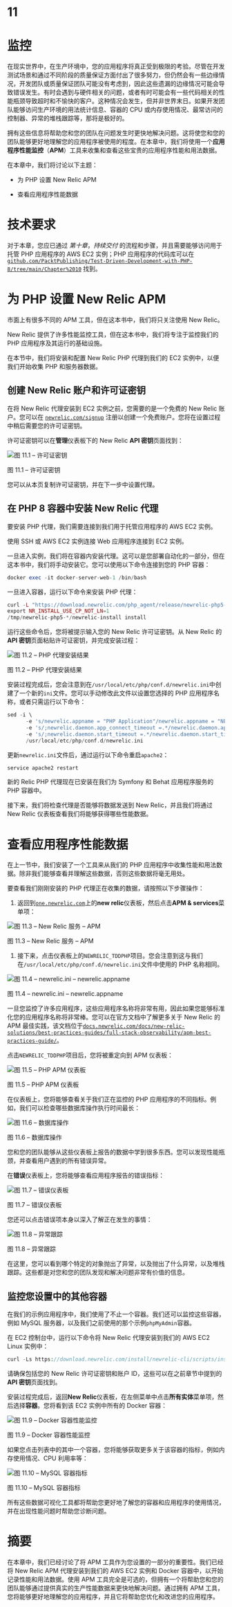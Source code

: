 # 11

# 监控

在现实世界中，在生产环境中，您的应用程序将真正受到极限的考验。尽管在开发测试场景和通过不同阶段的质量保证方面付出了很多努力，但仍然会有一些边缘情况，开发团队或质量保证团队可能没有考虑到，因此这些遗漏的边缘情况可能会导致错误发生。有时会遇到与硬件相关的问题，或者有时可能会有一些代码相关的性能瓶颈导致超时和不愉快的客户。这种情况会发生，但并非世界末日。如果开发团队能够访问生产环境的用法统计信息、容器的 CPU 或内存使用情况、最常访问的控制器、异常的堆栈跟踪等，那将是极好的。

拥有这些信息将帮助您和您的团队在问题发生时更快地解决问题。这将使您和您的团队能够更好地理解您的应用程序被使用的程度。在本章中，我们将使用一个**应用程序性能监控**（**APM**）工具来收集和查看这些宝贵的应用程序性能和用法数据。

在本章中，我们将讨论以下主题：

+   为 PHP 设置 New Relic APM

+   查看应用程序性能数据

# 技术要求

对于本章，您应已通过 *第十章*，*持续交付* 的流程和步骤，并且需要能够访问用于托管 PHP 应用程序的 AWS EC2 实例；PHP 应用程序的代码库可以在 [`github.com/PacktPublishing/Test-Driven-Development-with-PHP-8/tree/main/Chapter%2010`](https://github.com/PacktPublishing/Test-Driven-Development-with-PHP-8/tree/main/Chapter%2010) 找到。

# 为 PHP 设置 New Relic APM

市面上有很多不同的 APM 工具，但在这本书中，我们将只关注使用 New Relic。

New Relic 提供了许多性能监控工具，但在这本书中，我们将专注于监控我们的 PHP 应用程序及其运行的基础设施。

在本节中，我们将安装和配置 New Relic PHP 代理到我们的 EC2 实例中，以便我们开始收集 PHP 和服务器数据。

## 创建 New Relic 账户和许可证密钥

在将 New Relic 代理安装到 EC2 实例之前，您需要的是一个免费的 New Relic 账户。您可以在 [`newrelic.com/signup`](https://newrelic.com/signup) 注册以创建一个免费账户。您将在设置过程中稍后需要您的许可证密钥。

许可证密钥可以在**管理**仪表板下的 New Relic **API 密钥**页面找到：

![图 11.1 – 许可证密钥](img/Figure_11.01_B18318.jpg)

图 11.1 – 许可证密钥

您可以从本页复制许可证密钥，并在下一步中设置代理。

## 在 PHP 8 容器中安装 New Relic 代理

要安装 PHP 代理，我们需要连接到我们用于托管应用程序的 AWS EC2 实例。

使用 SSH 或 AWS EC2 实例连接 Web 应用程序连接到 EC2 实例。

一旦进入实例，我们将在容器内安装代理。这可以是您部署自动化的一部分，但在这本书中，我们将手动安装它。您可以使用以下命令连接到您的 PHP 容器：

```php
docker exec -it docker-server-web-1 /bin/bash
```

一旦进入容器，运行以下命令来安装 PHP 代理：

```php
curl -L "https://download.newrelic.com/php_agent/release/newrelic-php5-10.2.0.314-linux.tar.gz" | tar -C /tmp -zx
export NR_INSTALL_USE_CP_NOT_LN=1
/tmp/newrelic-php5-*/newrelic-install install
```

运行这些命令后，您将被提示输入您的 New Relic 许可证密钥。从 New Relic 的**API 密钥**页面粘贴许可证密钥，并完成安装过程：

![图 11.2 – PHP 代理安装结果](img/Figure_11.02_B18318.jpg)

图 11.2 – PHP 代理安装结果

安装过程完成后，您会注意到在`/usr/local/etc/php/conf.d/newrelic.ini`中创建了一个新的`ini`文件。您可以手动修改此文件以设置您选择的 PHP 应用程序名称，或者只需运行以下命令：

```php
sed -i \
      -e 's/newrelic.appname = "PHP Application"/newrelic.appname = "NEWRELIC_TDDPHP"/' \
      -e 's/;newrelic.daemon.app_connect_timeout =.*/newrelic.daemon.app_connect_timeout=15s/' \
      -e 's/;newrelic.daemon.start_timeout =.*/newrelic.daemon.start_timeout=5s/' \
      /usr/local/etc/php/conf.d/newrelic.ini
```

更新`newrelic.ini`文件后，通过运行以下命令重启`apache2`：

```php
service apache2 restart
```

新的 Relic PHP 代理现在已安装在我们为 Symfony 和 Behat 应用程序服务的 PHP 容器中。

接下来，我们将检查代理是否能够将数据发送到 New Relic，并且我们将通过 New Relic 仪表板查看我们将能够获得哪些性能数据。

# 查看应用程序性能数据

在上一节中，我们安装了一个工具来从我们的 PHP 应用程序中收集性能和用法数据。除非我们能够查看并理解这些数据，否则这些数据将毫无用处。

要查看我们刚刚安装的 PHP 代理正在收集的数据，请按照以下步骤操作：

1.  返回到[`one.newrelic.com`](https://one.newrelic.com)上的**new relic**仪表板，然后点击**APM & services**菜单项：

![图 11.3 – New Relic 服务 – APM](img/Figure_11.03_B18318.jpg)

图 11.3 – New Relic 服务 – APM

1.  接下来，点击仪表板上的`NEWRELIC_TDDPHP`项目。您会注意到这与我们在`/usr/local/etc/php/conf.d/newrelic.ini`文件中使用的 PHP 名称相同。

![图 11.4 – newrelic.ini – newrelic.appname](img/Figure_11.04_B18318.jpg)

图 11.4 – newrelic.ini – newrelic.appname

一旦您监控了许多应用程序，这些应用程序名称将非常有用，因此如果您能够标准化您的应用程序名称将非常棒。您可以在官方文档中了解更多关于 New Relic 的 APM 最佳实践，该文档位于[`docs.newrelic.com/docs/new-relic-solutions/best-practices-guides/full-stack-observability/apm-best-practices-guide/`](https://docs.newrelic.com/docs/new-relic-solutions/best-practices-guides/full-stack-observability/apm-best-practices-guide/)。

点击`NEWRELIC_TDDPHP`项目后，您将被重定向到 APM 仪表板：

![图 11.5 – PHP APM 仪表板](img/Figure_11.05_B18318.jpg)

图 11.5 – PHP APM 仪表板

在仪表板上，您将能够查看关于我们正在监控的 PHP 应用程序的不同指标。例如，我们可以检查哪些数据库操作执行时间最长：

![图 11.6 – 数据库操作](img/Figure_11.06_B18318.jpg)

图 11.6 – 数据库操作

您和您的团队能够从这些仪表板上报告的数据中学到很多东西。您可以发现性能瓶颈，并查看用户遇到的所有错误异常。

在**错误**仪表板上，您将能够查看应用程序报告的错误指标：

![图 11.7 – 错误仪表板](img/Figure_11.07_B18318.jpg)

图 11.7 – 错误仪表板

您还可以点击错误项本身以深入了解正在发生的事情：

![图 11.8 – 异常跟踪](img/Figure_11.08_B18318.jpg)

图 11.8 – 异常跟踪

在这里，您可以看到哪个特定的对象抛出了异常，以及抛出了什么异常，以及堆栈跟踪。这些都是对您和您的团队发现和解决问题非常有价值的信息。

## 监控您设置中的其他容器

在我们的示例应用程序中，我们使用了不止一个容器。我们还可以监控这些容器，例如 MySQL 服务器，以及我们之前使用的那个示例`phpMyAdmin`容器。

在 EC2 控制台中，运行以下命令将 New Relic 代理安装到我们的 AWS EC2 Linux 实例中：

```php
curl -Ls https://download.newrelic.com/install/newrelic-cli/scripts/install.sh | bash && sudo NEW_RELIC_API_KEY=<your licence key> NEW_RELIC_ACCOUNT_ID=<your account id> /usr/local/bin/newrelic install -n logs-integration
```

请确保包括您的 New Relic 许可证密钥和账户 ID，这些可以在之前章节中提到的**API 密钥**页面找到。

安装过程完成后，返回**New Relic**仪表板，在左侧菜单中点击**所有实体**菜单项，然后选择**容器**。您将看到该 EC2 实例中所有的 Docker 容器：

![图 11.9 – Docker 容器性能监控](img/Figure_11.09_B18318.jpg)

图 11.9 – Docker 容器性能监控

如果您点击列表中的其中一个容器，您将能够获取更多关于该容器的指标，例如内存使用情况、CPU 利用率等：

![图 11.10 – MySQL 容器指标](img/Figure_11.10_B18318.jpg)

图 11.10 – MySQL 容器指标

所有这些数据可视化工具都将帮助您更好地了解您的容器和应用程序的使用情况，并在出现性能问题时帮助您诊断问题。

# 摘要

在本章中，我们已经讨论了将 APM 工具作为您设置的一部分的重要性。我们已经将 New Relic APM 代理安装到我们的 AWS EC2 实例和 Docker 容器中，以开始记录性能和用法数据。使用 APM 工具完全是可选的，但拥有一个将帮助您和您的团队能够通过提供真实的生产性能数据来更快地解决问题。通过拥有 APM 工具，您将能够更好地理解您的应用程序，并且它将帮助您优化和改进您的应用程序。
